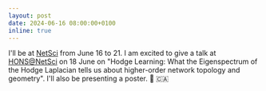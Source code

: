 ```yaml
---
layout: post
date: 2024-06-16 08:00:00+0100
inline: true
---
```


I'll be at [NetSci](https://netsci2024.com/en) from June 16 to 21. I am excited to give a talk at [HONS@NetSci](https://hons-web.github.io/online/program.html) on 18 June on "Hodge Learning: What the Eigenspectrum of the Hodge Laplacian tells us about higher-order network topology and geometry". I'll also be presenting a poster. :tada: :canada: